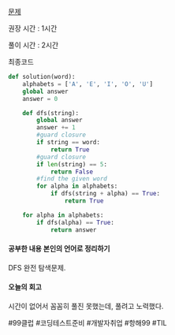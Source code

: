 [문제](https://school.programmers.co.kr/learn/courses/30/lessons/84512)

  

  권장 시간 : 1시간
  
  풀이 시간 : 2시간

최종코드

```python
def solution(word):
    alphabets = ['A', 'E', 'I', 'O', 'U']
    global answer 
    answer = 0 

    def dfs(string):
        global answer 
        answer += 1 
        #guard closure 
        if string == word:
            return True
        #guard closure 
        if len(string) == 5:
            return False
        #find the given word 
        for alpha in alphabets:
            if dfs(string + alpha) == True:
                return True 

    for alpha in alphabets:
        if dfs(alpha) == True:
            return answer


```

#### 공부한 내용 본인의 언어로 정리하기 ##
DFS 완전 탐색문제. 

#### 오늘의 회고 
시간이 없어서 꼼꼼히 풀진 못했는데, 풀려고 노력했다. 




 
  

 #99클럽 #코딩테스트준비 #개발자취업 #항해99 #TIL
